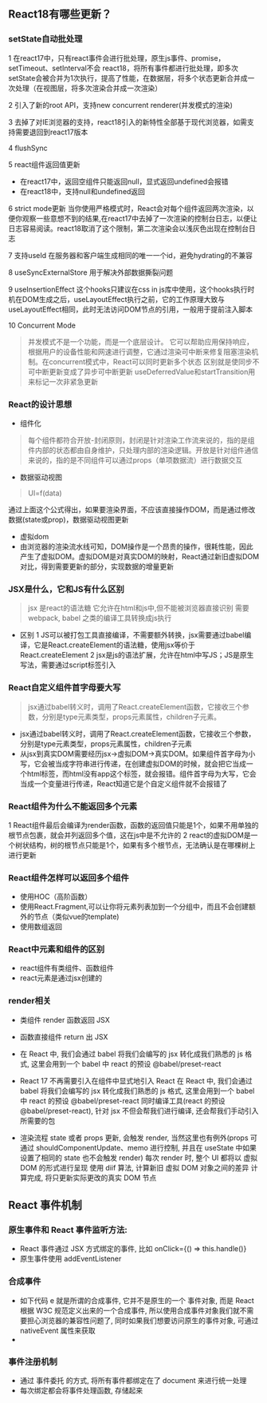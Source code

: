 ## React18有哪些更新？
### setState自动批处理
1 在react17中，只有react事件会进行批处理，原生js事件、promise，setTimeout、setInterval不会
react18，将所有事件都进行批处理，即多次setState会被合并为1次执行，提高了性能，在数据层，将多个状态更新合并成一次处理（在视图层，将多次渲染合并成一次渲染）

2 引入了新的root API，支持new concurrent renderer(并发模式的渲染)

3 去掉了对IE浏览器的支持，react18引入的新特性全部基于现代浏览器，如需支持需要退回到react17版本

4 flushSync

5 react组件返回值更新
* 在react17中，返回空组件只能返回null，显式返回undefined会报错
* 在react18中，支持null和undefined返回

6  strict mode更新
当你使用严格模式时，React会对每个组件返回两次渲染，以便你观察一些意想不到的结果,在react17中去掉了一次渲染的控制台日志，以便让日志容易阅读。react18取消了这个限制，第二次渲染会以浅灰色出现在控制台日志

7 支持useId
在服务器和客户端生成相同的唯一一个id，避免hydrating的不兼容

8 useSyncExternalStore
用于解决外部数据撕裂问题

9 useInsertionEffect
这个hooks只建议在css in js库中使用，这个hooks执行时机在DOM生成之后，useLayoutEffect执行之前，它的工作原理大致与useLayoutEffect相同，此时无法访问DOM节点的引用，一般用于提前注入脚本

10 Concurrent Mode
> 并发模式不是一个功能，而是一个底层设计。
它可以帮助应用保持响应，根据用户的设备性能和网速进行调整，它通过渲染可中断来修复阻塞渲染机制。在concurrent模式中，React可以同时更新多个状态
区别就是使同步不可中断更新变成了异步可中断更新
useDeferredValue和startTransition用来标记一次非紧急更新

### React的设计思想
* 组件化
> 每个组件都符合开放-封闭原则，封闭是针对渲染工作流来说的，指的是组件内部的状态都由自身维护，只处理内部的渲染逻辑。开放是针对组件通信来说的，指的是不同组件可以通过props（单项数据流）进行数据交互
* 数据驱动视图
> UI=f(data)

通过上面这个公式得出，如果要渲染界面，不应该直接操作DOM，而是通过修改数据(state或prop)，数据驱动视图更新

* 虚拟dom
* 由浏览器的渲染流水线可知，DOM操作是一个昂贵的操作，很耗性能，因此产生了虚拟DOM。虚拟DOM是对真实DOM的映射，React通过新旧虚拟DOM对比，得到需要更新的部分，实现数据的增量更新

### JSX是什么，它和JS有什么区别
> jsx 是react的语法糖 它允许在html和js中,但不能被浏览器直接识别 需要webpack, babel 之类的编译工具转换成js执行

* 区别
1 JS可以被打包工具直接编译，不需要额外转换，jsx需要通过babel编译，它是React.createElement的语法糖，使用jsx等价于React.createElement 
2 jsx是js的语法扩展，允许在html中写JS；JS是原生写法，需要通过script标签引入

### React自定义组件首字母要大写
> jsx通过babel转义时，调用了React.createElement函数，它接收三个参数，分别是type元素类型，props元素属性，children子元素。
* jsx通过babel转义时，调用了React.createElement函数，它接收三个参数，分别是type元素类型，props元素属性，children子元素
* 从jsx到真实DOM需要经历jsx->虚拟DOM->真实DOM。如果组件首字母为小写，它会被当成字符串进行传递，在创建虚拟DOM的时候，就会把它当成一个html标签，而html没有app这个标签，就会报错。组件首字母为大写，它会当成一个变量进行传递，React知道它是个自定义组件就不会报错了

###  React组件为什么不能返回多个元素
1 React组件最后会编译为render函数，函数的返回值只能是1个，如果不用单独的根节点包裹，就会并列返回多个值，这在js中是不允许的
2 react的虚拟DOM是一个树状结构，树的根节点只能是1个，如果有多个根节点，无法确认是在哪棵树上进行更新

### React组件怎样可以返回多个组件
* 使用HOC（高阶函数）
* 使用React.Fragment,可以让你将元素列表加到一个分组中，而且不会创建额外的节点（类似vue的template)
* 使用数组返回

### React中元素和组件的区别
* react组件有类组件、函数组件
* react元素是通过jsx创建的

### render相关
* 类组件 render 函数返回 JSX
* 函数直接组件 return 出 JSX
* 在 React 中, 我们会通过 babel 将我们会编写的 jsx 转化成我们熟悉的 js 格式, 这里会用到一个 babel 中 react 的预设 @babel/preset-react

* React 17 不再需要引入在组件中显式地引入 React  在 React 中, 我们会通过 babel 将我们会编写的 jsx 转化成我们熟悉的 js 格式, 这里会用到一个 babel 中 react 的预设 @babel/preset-react 同时编译工具(react 的预设 @babel/preset-react), 针对 jsx 不但会帮我们进行编译, 还会帮我们手动引入所需要的包

* 渲染流程 state 或者 props 更新, 会触发 render, 当然这里也有例外(props 可通过 shouldComponentUpdate、memo 进行控制, 并且在 useState 中如果设置了相同的 state 也不会触发 render)
每次 render 时, 整个 UI 都将以 虚拟 DOM 的形式进行呈现
使用 diif 算法, 计算新旧 虚拟 DOM 对象之间的差异
计算完成, 将只更新实际更改的真实 DOM 节点

## React 事件机制
### 原生事件和 React 事件监听方法:
* React 事件通过 JSX 方式绑定的事件, 比如 onClick={() => this.handle()}
* 原生事件使用 addEventListener
### 合成事件
* 如下代码 e 就是所谓的合成事件, 它并不是原生的一个 事件对象, 而是 React 根据 W3C 规范定义出来的一个合成事件, 所以使用合成事件对象我们就不需要担心浏览器的兼容性问题了, 同时如果我们想要访问原生的事件对象, 可通过 nativeEvent 属性来获取
* 
### 事件注册机制
* 通过 事件委托 的方式, 将所有事件都绑定在了 document 来进行统一处理
* 每次绑定都会将事件处理函数, 存储起来